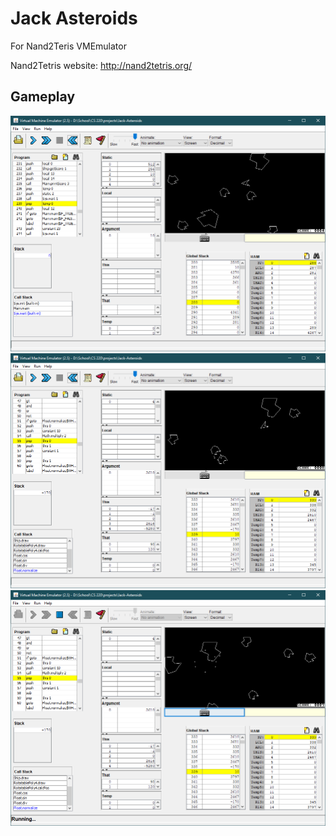Jack Asteroids
===========

For Nand2Teris VMEmulator

Nand2Tetris website: http://nand2tetris.org/

Gameplay
-----------
![Asteroids00](res/Asteroids00.PNG)
![Asteroids00](res/Asteroids01.PNG)
![Asteroids00](res/Asteroids02.PNG)
